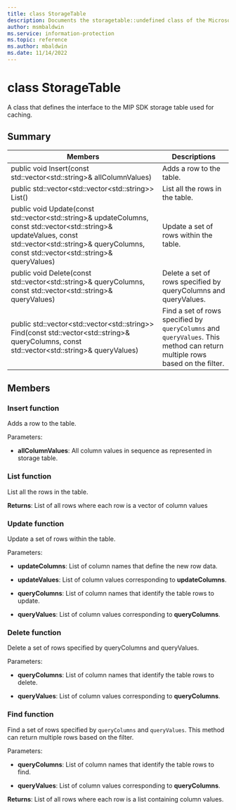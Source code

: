```yaml
---
title: class StorageTable 
description: Documents the storagetable::undefined class of the Microsoft Information Protection (MIP) SDK.
author: msmbaldwin
ms.service: information-protection
ms.topic: reference
ms.author: mbaldwin
ms.date: 11/14/2022
---
```


# class StorageTable 
A class that defines the interface to the MIP SDK storage table used for caching.
  
## Summary
 Members                        | Descriptions                                
--------------------------------|---------------------------------------------
public void Insert(const std::vector&lt;std::string&gt;& allColumnValues)  |  Adds a row to the table.
public std::vector&lt;std::vector&lt;std::string&gt;&gt; List()  |  List all the rows in the table.
public void Update(const std::vector&lt;std::string&gt;& updateColumns, const std::vector&lt;std::string&gt;& updateValues, const std::vector&lt;std::string&gt;& queryColumns, const std::vector&lt;std::string&gt;& queryValues)  |  Update a set of rows within the table.
public void Delete(const std::vector&lt;std::string&gt;& queryColumns, const std::vector&lt;std::string&gt;& queryValues)  |  Delete a set of rows specified by queryColumns and queryValues.
public std::vector&lt;std::vector&lt;std::string&gt;&gt; Find(const std::vector&lt;std::string&gt;& queryColumns, const std::vector&lt;std::string&gt;& queryValues)  |  Find a set of rows specified by `queryColumns` and `queryValues`. This method can return multiple rows based on the filter.
  
## Members
  
### Insert function
Adds a row to the table.

Parameters:  
* **allColumnValues**: All column values in sequence as represented in storage table.


  
### List function
List all the rows in the table.

  
**Returns**: List of all rows where each row is a vector of column values
  
### Update function
Update a set of rows within the table.

Parameters:  
* **updateColumns**: List of column names that define the new row data. 


* **updateValues**: List of column values corresponding to **updateColumns**. 


* **queryColumns**: List of column names that identify the table rows to update. 


* **queryValues**: List of column values corresponding to **queryColumns**.


  
### Delete function
Delete a set of rows specified by queryColumns and queryValues.

Parameters:  
* **queryColumns**: List of column names that identify the table rows to delete. 


* **queryValues**: List of column values corresponding to **queryColumns**.


  
### Find function
Find a set of rows specified by `queryColumns` and `queryValues`. This method can return multiple rows based on the filter.

Parameters:  
* **queryColumns**: List of column names that identify the table rows to find. 


* **queryValues**: List of column values corresponding to **queryColumns**.



  
**Returns**: List of all rows where each row is a list containing column values.
